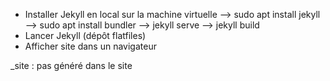 * Installer Jekyll en local sur la machine virtuelle
	--> sudo apt install jekyll
	--> sudo apt install bundler
	--> jekyll serve
	--> jekyll build
* Lancer Jekyll (dépôt flatfiles)
* Afficher site dans un navigateur

_site : pas généré dans le site